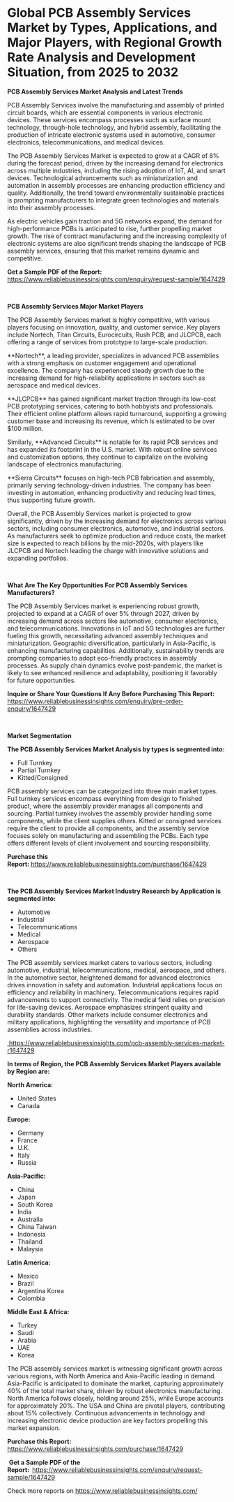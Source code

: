 <p><h1>Global PCB Assembly Services Market by Types, Applications, and Major Players, with Regional Growth Rate Analysis and Development Situation, from 2025 to 2032</h1></p><p><strong>PCB Assembly Services Market Analysis and Latest Trends</strong></p>
<p><p>PCB Assembly Services involve the manufacturing and assembly of printed circuit boards, which are essential components in various electronic devices. These services encompass processes such as surface mount technology, through-hole technology, and hybrid assembly, facilitating the production of intricate electronic systems used in automotive, consumer electronics, telecommunications, and medical devices.</p><p>The PCB Assembly Services Market is expected to grow at a CAGR of 8% during the forecast period, driven by the increasing demand for electronics across multiple industries, including the rising adoption of IoT, AI, and smart devices. Technological advancements such as miniaturization and automation in assembly processes are enhancing production efficiency and quality. Additionally, the trend toward environmentally sustainable practices is prompting manufacturers to integrate green technologies and materials into their assembly processes. </p><p>As electric vehicles gain traction and 5G networks expand, the demand for high-performance PCBs is anticipated to rise, further propelling market growth. The rise of contract manufacturing and the increasing complexity of electronic systems are also significant trends shaping the landscape of PCB assembly services, ensuring that this market remains dynamic and competitive.</p></p>
<p><strong>Get a Sample PDF of the Report:&nbsp;</strong> <a href="https://www.reliablebusinessinsights.com/enquiry/request-sample/1647429?utm_campaign=3004&utm_medium=2&utm_source=Github&utm_content=ia&utm_term=10032025&utm_id=pcb-assembly-services">https://www.reliablebusinessinsights.com/enquiry/request-sample/1647429</a></p>
<p>&nbsp;</p>
<p><strong>PCB Assembly Services Major Market Players</strong></p>
<p><p>The PCB Assembly Services market is highly competitive, with various players focusing on innovation, quality, and customer service. Key players include Nortech, Titan Circuits, Eurocircuits, Rush PCB, and JLCPCB, each offering a range of services from prototype to large-scale production.</p><p>**Nortech**, a leading provider, specializes in advanced PCB assemblies with a strong emphasis on customer engagement and operational excellence. The company has experienced steady growth due to the increasing demand for high-reliability applications in sectors such as aerospace and medical devices. </p><p>**JLCPCB** has gained significant market traction through its low-cost PCB prototyping services, catering to both hobbyists and professionals. Their efficient online platform allows rapid turnaround, supporting a growing customer base and increasing its revenue, which is estimated to be over $100 million.</p><p>Similarly, **Advanced Circuits** is notable for its rapid PCB services and has expanded its footprint in the U.S. market. With robust online services and customization options, they continue to capitalize on the evolving landscape of electronics manufacturing.</p><p>**Sierra Circuits** focuses on high-tech PCB fabrication and assembly, primarily serving technology-driven industries. The company has been investing in automation, enhancing productivity and reducing lead times, thus supporting future growth.</p><p>Overall, the PCB Assembly Services market is projected to grow significantly, driven by the increasing demand for electronics across various sectors, including consumer electronics, automotive, and industrial sectors. As manufacturers seek to optimize production and reduce costs, the market size is expected to reach billions by the mid-2020s, with players like JLCPCB and Nortech leading the charge with innovative solutions and expanding portfolios.</p></p>
<p>&nbsp;</p>
<p><strong>What Are The Key Opportunities For PCB Assembly Services Manufacturers?</strong></p>
<p><p>The PCB Assembly Services market is experiencing robust growth, projected to expand at a CAGR of over 5% through 2027, driven by increasing demand across sectors like automotive, consumer electronics, and telecommunications. Innovations in IoT and 5G technologies are further fueling this growth, necessitating advanced assembly techniques and miniaturization. Geographic diversification, particularly in Asia-Pacific, is enhancing manufacturing capabilities. Additionally, sustainability trends are prompting companies to adopt eco-friendly practices in assembly processes. As supply chain dynamics evolve post-pandemic, the market is likely to see enhanced resilience and adaptability, positioning it favorably for future opportunities.</p></p>
<p><strong>Inquire or Share Your Questions If Any Before Purchasing This Report:</strong> <a href="https://www.reliablebusinessinsights.com/enquiry/pre-order-enquiry/1647429?utm_campaign=3004&utm_medium=2&utm_source=Github&utm_content=ia&utm_term=10032025&utm_id=pcb-assembly-services">https://www.reliablebusinessinsights.com/enquiry/pre-order-enquiry/1647429</a></p>
<p>&nbsp;</p>
<p><strong>Market Segmentation</strong></p>
<p><strong>The PCB Assembly Services Market Analysis by types is segmented into:</strong></p>
<p><ul><li>Full Turnkey</li><li>Partial Turnkey</li><li>Kitted/Consigned</li></ul></p>
<p><p>PCB assembly services can be categorized into three main market types. Full turnkey services encompass everything from design to finished product, where the assembly provider manages all components and sourcing. Partial turnkey involves the assembly provider handling some components, while the client supplies others. Kitted or consigned services require the client to provide all components, and the assembly service focuses solely on manufacturing and assembling the PCBs. Each type offers different levels of client involvement and sourcing responsibility.</p></p>
<p><strong>Purchase this Report:&nbsp;</strong><a href="https://www.reliablebusinessinsights.com/purchase/1647429?utm_campaign=3004&utm_medium=2&utm_source=Github&utm_content=ia&utm_term=10032025&utm_id=pcb-assembly-services">https://www.reliablebusinessinsights.com/purchase/1647429</a></p>
<p>&nbsp;</p>
<p><strong>The PCB Assembly Services Market Industry Research by Application is segmented into:</strong></p>
<p><ul><li>Automotive</li><li>Industrial</li><li>Telecommunications</li><li>Medical</li><li>Aerospace</li><li>Others</li></ul></p>
<p><p>The PCB assembly services market caters to various sectors, including automotive, industrial, telecommunications, medical, aerospace, and others. In the automotive sector, heightened demand for advanced electronics drives innovation in safety and automation. Industrial applications focus on efficiency and reliability in machinery. Telecommunications requires rapid advancements to support connectivity. The medical field relies on precision for life-saving devices. Aerospace emphasizes stringent quality and durability standards. Other markets include consumer electronics and military applications, highlighting the versatility and importance of PCB assemblies across industries.</p></p>
<p><a href="https://www.reliablebusinessinsights.com/pcb-assembly-services-market-r1647429?utm_campaign=3004&utm_medium=2&utm_source=Github&utm_content=ia&utm_term=10032025&utm_id=pcb-assembly-services">&nbsp;https://www.reliablebusinessinsights.com/pcb-assembly-services-market-r1647429</a></p>
<p><strong>In terms of Region, the PCB Assembly Services Market Players available by Region are:</strong></p>
<p>
    <p> <strong> North America: </strong>
        <ul>
            <li>United States</li>
            <li>Canada</li>
        </ul>
        </p> 
    <p> <strong> Europe: </strong>
        <ul>
            <li>Germany</li>
            <li>France</li>
            <li>U.K.</li>
            <li>Italy</li>
            <li>Russia</li>
        </ul>
        </p> 
    <p> <strong> Asia-Pacific: </strong>
        <ul>
            <li>China</li>
            <li>Japan</li>
            <li>South Korea</li>
            <li>India</li>
            <li>Australia</li>
            <li>China Taiwan</li>
            <li>Indonesia</li>
            <li>Thailand</li>
            <li>Malaysia</li>
        </ul>
        </p> 
    <p> <strong> Latin America: </strong>
        <ul>
            <li>Mexico</li>
            <li>Brazil</li>
            <li>Argentina Korea</li>
            <li>Colombia</li>
        </ul>
        </p> 
    <p> <strong> Middle East & Africa: </strong>
        <ul>
            <li>Turkey</li>
            <li>Saudi</li>
            <li>Arabia</li>
            <li>UAE</li>
            <li>Korea</li>
        </ul>
    </p>
    </p>
<p><p>The PCB assembly services market is witnessing significant growth across various regions, with North America and Asia-Pacific leading in demand. Asia-Pacific is anticipated to dominate the market, capturing approximately 40% of the total market share, driven by robust electronics manufacturing. North America follows closely, holding around 25%, while Europe accounts for approximately 20%. The USA and China are pivotal players, contributing about 15% collectively. Continuous advancements in technology and increasing electronic device production are key factors propelling this market expansion.</p></p>
<p><strong>Purchase this Report: </strong><a href="https://www.reliablebusinessinsights.com/purchase/1647429?utm_campaign=3004&utm_medium=2&utm_source=Github&utm_content=ia&utm_term=10032025&utm_id=pcb-assembly-services">https://www.reliablebusinessinsights.com/purchase/1647429</a></p>
<p>&nbsp;<strong>Get a Sample PDF of the Report:&nbsp;&nbsp;</strong><a href="https://www.reliablebusinessinsights.com/enquiry/request-sample/1647429?utm_campaign=3004&utm_medium=2&utm_source=Github&utm_content=ia&utm_term=10032025&utm_id=pcb-assembly-services">https://www.reliablebusinessinsights.com/enquiry/request-sample/1647429</a></p>
<p><strong></strong></p>
<p>Check more reports on <a href="https://www.reliablebusinessinsights.com/?utm_campaign=3004&utm_medium=2&utm_source=Github&utm_content=ia&utm_term=10032025&utm_id=pcb-assembly-services">https://www.reliablebusinessinsights.com/</a></p>
